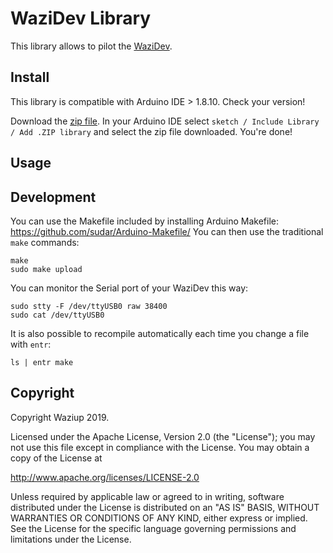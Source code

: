 WaziDev Library
===============

This library allows to pilot the [WaziDev](http://www.waziup.io/documentation/wazidev/).

Install
-------
This library is compatible with Arduino IDE > 1.8.10. Check your version!

Download the [zip file](https://github.com/Waziup/wazidev-lib/archive/master.zip).
In your Arduino IDE select `sketch / Include Library / Add .ZIP library` and select the zip file downloaded.
You're done!

Usage
-----


Development
-----------

You can use the Makefile included by installing Arduino Makefile: https://github.com/sudar/Arduino-Makefile/
You can then use the traditional `make` commands:
```
make
sudo make upload
```

You can monitor the Serial port of your WaziDev this way:
```
sudo stty -F /dev/ttyUSB0 raw 38400
sudo cat /dev/ttyUSB0
```


It is also possible to recompile automatically each time you change a file with `entr`:
```
ls | entr make
```


Copyright
---------

Copyright Waziup 2019.

Licensed under the Apache License, Version 2.0 (the "License");
you may not use this file except in compliance with the License.
You may obtain a copy of the License at

   http://www.apache.org/licenses/LICENSE-2.0

Unless required by applicable law or agreed to in writing, software
distributed under the License is distributed on an "AS IS" BASIS,
WITHOUT WARRANTIES OR CONDITIONS OF ANY KIND, either express or implied.
See the License for the specific language governing permissions and
limitations under the License.
